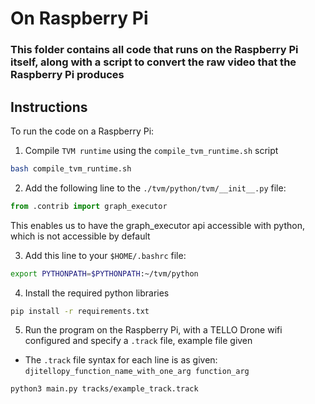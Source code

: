# On Raspberry Pi

### This folder contains all code that runs on the Raspberry Pi itself, along with a script to convert the raw video that the Raspberry Pi produces

## Instructions

To run the code on a Raspberry Pi:

1. Compile `TVM runtime` using the `compile_tvm_runtime.sh` script

```sh
bash compile_tvm_runtime.sh
```

2. Add the following line to the `./tvm/python/tvm/__init__.py` file:

```python
from .contrib import graph_executor
```

This enables us to have the graph_executor api accessible with python, which is not accessible by default

3. Add this line to your `$HOME/.bashrc` file:

```sh
export PYTHONPATH=$PYTHONPATH:~/tvm/python
```

4. Install the required python libraries

```bash
pip install -r requirements.txt
```

5. Run the program on the Raspberry Pi, with a TELLO Drone wifi configured and specify a `.track` file, example file given

- The `.track` file syntax for each line is as given:
  `djitellopy_function_name_with_one_arg function_arg`

```sh
python3 main.py tracks/example_track.track
```
